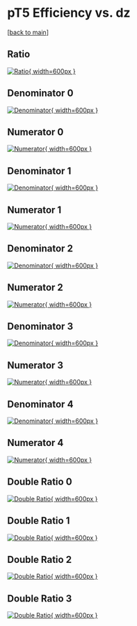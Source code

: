 # pT5 Efficiency vs. dz

[[back to main](./)]



## Ratio

[![Ratio](../mtv/var/pT5_vtr_211_1_eff_dz.png){ width=600px }](../mtv/var/pT5_vtr_211_1_eff_dz.pdf)

## Denominator 0

[![Denominator](../mtv/den/pT5_vtr_211_1_eff_dz_den0.png){ width=600px }](../mtv/den/pT5_vtr_211_1_eff_dz_den0.pdf)

## Numerator 0

[![Numerator](../mtv/num/pT5_vtr_211_1_eff_dz_num0.png){ width=600px }](../mtv/num/pT5_vtr_211_1_eff_dz_num0.pdf)

## Denominator 1

[![Denominator](../mtv/den/pT5_vtr_211_1_eff_dz_den1.png){ width=600px }](../mtv/den/pT5_vtr_211_1_eff_dz_den1.pdf)

## Numerator 1

[![Numerator](../mtv/num/pT5_vtr_211_1_eff_dz_num1.png){ width=600px }](../mtv/num/pT5_vtr_211_1_eff_dz_num1.pdf)

## Denominator 2

[![Denominator](../mtv/den/pT5_vtr_211_1_eff_dz_den2.png){ width=600px }](../mtv/den/pT5_vtr_211_1_eff_dz_den2.pdf)

## Numerator 2

[![Numerator](../mtv/num/pT5_vtr_211_1_eff_dz_num2.png){ width=600px }](../mtv/num/pT5_vtr_211_1_eff_dz_num2.pdf)

## Denominator 3

[![Denominator](../mtv/den/pT5_vtr_211_1_eff_dz_den3.png){ width=600px }](../mtv/den/pT5_vtr_211_1_eff_dz_den3.pdf)

## Numerator 3

[![Numerator](../mtv/num/pT5_vtr_211_1_eff_dz_num3.png){ width=600px }](../mtv/num/pT5_vtr_211_1_eff_dz_num3.pdf)

## Denominator 4

[![Denominator](../mtv/den/pT5_vtr_211_1_eff_dz_den4.png){ width=600px }](../mtv/den/pT5_vtr_211_1_eff_dz_den4.pdf)

## Numerator 4

[![Numerator](../mtv/num/pT5_vtr_211_1_eff_dz_num4.png){ width=600px }](../mtv/num/pT5_vtr_211_1_eff_dz_num4.pdf)

## Double Ratio 0

[![Double Ratio](../mtv/ratio/pT5_vtr_211_1_eff_dz_ratio0.png){ width=600px }](../mtv/ratio/pT5_vtr_211_1_eff_dz_ratio0.pdf)

## Double Ratio 1

[![Double Ratio](../mtv/ratio/pT5_vtr_211_1_eff_dz_ratio1.png){ width=600px }](../mtv/ratio/pT5_vtr_211_1_eff_dz_ratio1.pdf)

## Double Ratio 2

[![Double Ratio](../mtv/ratio/pT5_vtr_211_1_eff_dz_ratio2.png){ width=600px }](../mtv/ratio/pT5_vtr_211_1_eff_dz_ratio2.pdf)

## Double Ratio 3

[![Double Ratio](../mtv/ratio/pT5_vtr_211_1_eff_dz_ratio3.png){ width=600px }](../mtv/ratio/pT5_vtr_211_1_eff_dz_ratio3.pdf)

